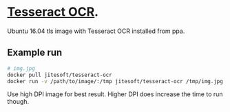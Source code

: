 # [Tesseract OCR](https://github.com/tesseract-ocr/tesseract).

Ubuntu 16.04 tls image with Tesseract OCR installed from ppa. 

## Example run

```bash
# img.jpg
docker pull jitesoft/tesseract-ocr
docker run -v /path/to/image/:/tmp jitesoft/tesseract-ocr /tmp/img.jpg stdout
```

Use high DPI image for best result. Higher DPI does increase the time to run though.
